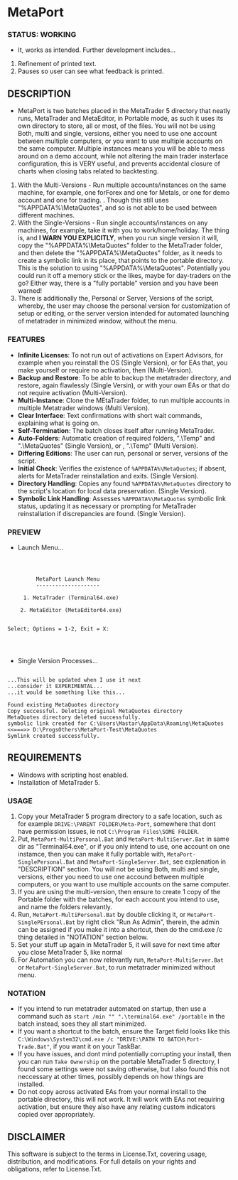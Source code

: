 # MetaPort

### STATUS: WORKING
- It, works as intended. Further development includes...
1. Refinement of printed text.
2. Pauses so user can see what feedback is printed.

## DESCRIPTION
- MetaPort is two batches placed in the MetaTrader 5 directory that neatly runs, MetaTrader and MetaEditor, in Portable mode, as such it uses its own directory to store, all or most, of the files. You will not be using Both, multi and single, versions, either you need to use one account between multiple computers, or you want to use multiple accounts on the same computer. Multiple instances means you will be able to mess around on a demo account, while not altering the main trader insterface configuration, this is VERY useful, and prevents accidental closure of charts when closing tabs related to backtesting. 
1. With the Multi-Versions - Run multiple accounts/instances on the same machine, for example, one forForex and one for Metals, or one for demo account and one for trading. . Though this still uses "%APPDATA%\MetaQuotes\", and so is not able to be used between different machines.
2. With the Single-Versions - Run single accounts/instances on any machines, for example, take it with you to work/home/holiday. The thing is, and **I WARN YOU EXPLICITLY**, when you run single version it will, copy the "%APPDATA%\MetaQuotes\" folder to the MetaTrader folder, and then delete the "%APPDATA%\MetaQuotes\" folder, as it needs to create a symbolic link in its place, that points to the portable directory. This is the solution to using "%APPDATA%\MetaQuotes\". Potentially you could run it off a memory stick or the likes, maybe for day-traders on the go? Either way, there is a "fully portable" version and you have been warned!
3. There is additionally the, Personal or Server, Versions of the script, whereby, the user may choose the personal version for customization of setup or editing, or the server version intended for automated launching of metatrader in minimized window, without the menu.

### FEATURES
- **Infinite Licenses**: To not run out of activations on Expert Advisors, for example when you reinstall the OS (Single Version), or for EAs that, you make yourself or require no activation, then (Multi-Version).
- **Backup and Restore**: To be able to backup the metatrader directory, and restore, again flawlessly (Single Versin), or with your own EAs or that do not require activation (Multi-Version).
- **Multi-Instance**: Clone the MEtaTrader folder, to run multiple accounts in multiple Metatrader windows (Multi Version).
- **Clear Interface**: Text confirmations with short wait commands, explaining what is going on.
- **Self-Termination**: The batch closes itself after running MetaTrader.
- **Auto-Folders**: Automatic creation of required folders, ".\Temp" and ".\MetaQuotes" (Single Version), or , ".\Temp" (Multi Version).
- **Differing Editions**: The user can run, personal or server, versions of the script.
- **Initial Check**: Verifies the existence of `%APPDATA%\MetaQuotes`; if absent, alerts for MetaTrader reinstallation and exits. (Single Version).
- **Directory Handling**: Copies any found `%APPDATA%\MetaQuotes` directory to the script's location for local data preservation. (Single Version).
- **Symbolic Link Handling**: Assesses `%APPDATA%\MetaQuotes` symbolic link status, updating it as necessary or prompting for MetaTrader reinstallation if discrepancies are found. (Single Version).

### PREVIEW
- Launch Menu...
```



         MetaPort Launch Menu
         --------------------

     1. MetaTrader (Terminal64.exe)

    2. MetaEditor (MetaEditor64.exe)


Select; Options = 1-2, Exit = X:




```
- Single Version Processes...
```

...This will be updated when I use it next
...consider it EXPERIMENTAL...
...it would be something like this...

Found existing MetaQuotes directory
Copy successful. Deleting original MetaQuotes directory
MetaQuotes directory deleted successfully.
symbolic link created for C:\Users\Mastar\AppData\Roaming\MetaQuotes <<===>> D:\ProgsOthers\MetaPort-Test\MetaQuotes
Symlink created successfully.

```

## REQUIREMENTS
- Windows with scripting host enabled.
- Installation of MetaTrader 5.

### USAGE
1. Copy your MetaTrader 5 program directory to a safe location, such as for example `DRIVE:\PARENT FOLDER\Meta-Port`, somewhere that dont have permission issues, ie not `C:\Program Files\SOME FOLDER`.
2. Put, `MetaPort-MultiPersonal.Bat` and `MetaPort-MultiServer.Bat` in same dir as "Terminal64.exe", or if you only intend to use, one account on one instamce, then you can make it fully portable with, `MetaPort-SinglePersonal.Bat` and `MetaPort-SingleServer.Bat`, see explenation in "DESCRIPTION" section. You will not be using Both, multi and single, versions, either you need to use one accound between multiple computers, or you want to use multiple accounts on the same computer.
3. If you are using the multi-version, then ensure to create 1 copy of the Portable folder with the batches, for each account you intend to use, and name the folders relevantly.
4. Run, `MetaPort-MultiPersonal.Bat` by double clicking it, or `MetaPort-SinglePErsonal.Bat` by right click "Run As Admin", therein, the admin can be assigned if you make it into a shortcut, then do the cmd.exe /c thing detailed in "NOTATION" section below.
5. Set your stuff up again in MetaTrader 5, it will save for next time after you close MetaTrader 5, like normal
6. For Automation you can now relevantly run, `MetaPort-MultiServer.Bat` or `MetaPort-SingleServer.Bat`, to run metatrader minimized without menu.

### NOTATION
- If you intend to run metatrader automated on startup, then use a command such as `start /min "" ".\terminal64.exe" /portable` in the batch instead, soes they all start minimized. 
- If you want a shortcut to the batch, ensure the Target field looks like this `C:\Windows\System32\cmd.exe /c "DRIVE:\PATH TO BATCH\Port-Trade.Bat"`, if you want it on your TaskBar.
- If you have issues, and dont mind potentially corrupting your install, then you can run `Take Ownership` on the portable MetaTrader 5 directory, I found some settings were not saving otherwise, but I also found this not neccessary at other times, possibly depends on how things are installed.
- Do not copy across activated EAs from your normal install to the portable directory, this will not work. It will work with EAs not requiring activation, but ensure they also have any relating custom indicators copied over appropriately.

## DISCLAIMER
This software is subject to the terms in License.Txt, covering usage, distribution, and modifications. For full details on your rights and obligations, refer to License.Txt.
